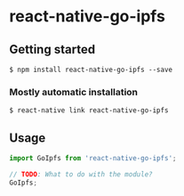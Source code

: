 # react-native-go-ipfs

## Getting started

`$ npm install react-native-go-ipfs --save`

### Mostly automatic installation

`$ react-native link react-native-go-ipfs`

## Usage
```javascript
import GoIpfs from 'react-native-go-ipfs';

// TODO: What to do with the module?
GoIpfs;
```
